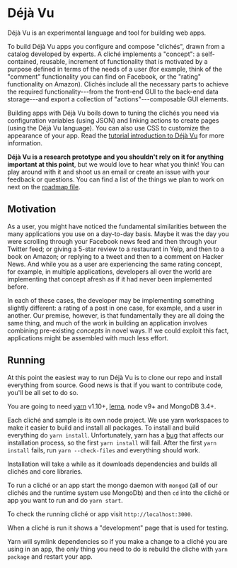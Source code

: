Déjà Vu
=======

Déjà Vu is an experimental language and tool for building web apps.

To build Déjà Vu apps you configure and compose "clichés", drawn from a catalog
developed by experts. A cliché implements a "concept": a self-contained,
reusable, increment of functionality that is motivated by a purpose defined in
terms of the needs of a user (for example, think of the "comment" functionality
you can find on Facebook, or the "rating" functionality on Amazon).
Clichés include all the necessary parts to achieve the required
functionality---from the front-end GUI to the back-end data storage---and export
a collection of "actions"---composable GUI elements.

Building apps with Déjà Vu boils down to tuning the clichés you need via
configuration variables (using JSON) and linking actions to create pages (using
the Déjà Vu language). You can also use CSS to customize the appearance of your
app. Read the [tutorial introduction to Déjà Vu]() for more information.

**Déjà Vu is a research prototype and you shouldn't rely on it for anything
important at this point**, but we would love to hear what you think!
You can play around with it and shoot us an email or create an issue with your
feedback or questions. You can find a list of the things we plan to work on next
on the [roadmap file]().

Motivation
----------

As a user, you might have noticed the fundamental similarities between the
many applications you use on a day-to-day basis. Maybe it was the day you
were scrolling through your Facebook news feed and then through your
Twitter feed; or giving a 5-star review to a restaurant in Yelp, and then
to a book on Amazon; or replying to a tweet and then to a comment on Hacker
News. And while you as a user are experiencing the same rating concept, for
example, in multiple applications, developers all over the world are
implementing that concept afresh as if it had never been implemented before.

In each of these cases, the developer may be implementing something slightly
different: a rating of a post in one case, for example, and a user in another.
Our premise, however, is that fundamentally they are all doing the same thing,
and much of the work in building an application involves combining pre-existing
*concepts* in novel ways. If we could exploit this fact, applications might be
assembled with much less effort.

Running
-------

At this point the easiest way to run Déjà Vu is to clone our repo and install
everything from source. Good news is that if you want to contribute code, you'll
be all set to do so.

You are going to need [yarn](https://yarnpkg.com/en/) v1.10+,
[lerna](https://lernajs.io/), node v9+ and MongoDB 3.4+.

Each cliché and sample is its own node project. We use yarn workspaces to make
it easier to build and install all packages. To install and build everything
do `yarn install`. Unfortunately, yarn has a
[bug](https://github.com/yarnpkg/yarn/issues/3421) that
affects our installation process, so the first `yarn install` will fail. After
the first `yarn install` fails, run `yarn --check-files` and everything should
work.

Installation will take a while as it downloads dependencies and builds all
clichés and core libraries. 

To run a cliché or an app start the mongo daemon with `mongod` (all of our
clichés and the runtime system use MongoDb) and then `cd` into the cliché
or app you want to run and do `yarn start`. 

To check the running cliché or app visit `http://localhost:3000`.

When a cliché is run it shows a "development" page that is used for testing.

Yarn will symlink dependencies so if you make a change to a cliché you are using
in an app, the only thing you need to do is rebuild the cliche with
`yarn package` and restart your app.
